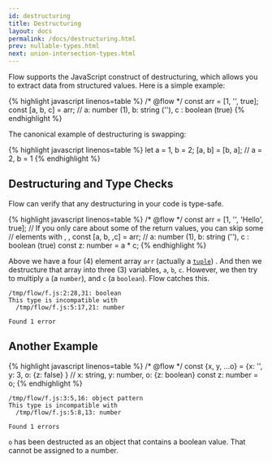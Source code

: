 ```yaml
---
id: destructuring
title: Destructuring
layout: docs
permalink: /docs/destructuring.html
prev: nullable-types.html
next: union-intersection-types.html
---
```


Flow supports the JavaScript construct of destructuring, which allows 
you to extract data from structured values. Here is a simple example:

{% highlight javascript linenos=table %}
/* @flow */
const arr = [1, '', true];
const [a, b, c] = arr;
// a: number (1), b: string (''), c : boolean (true)
{% endhighlight %}

The canonical example of destructuring is swapping:

{% highlight javascript linenos=table %}
let a = 1, b = 2;
[a, b] = [b, a];
// a = 2, b = 1
{% endhighlight %}

## Destructuring and Type Checks

Flow can verify that any destructuring in your code is type-safe.

{% highlight javascript linenos=table %}
/* @flow */
const arr = [1, '', 'Hello', true];
// If you only care about some of the return values, you can skip some
// elements with , ,
const [a, b, ,c] = arr;
// a: number (1), b: string (''), c : boolean (true)
const z: number = a * c;
{% endhighlight %} 

Above we have a four (4) element array `arr` (actually a 
[`tuple`](http://flowtype.org/docs/arrays.html#tuples))
. And then we destructure that array into three (3) variables, `a`, `b`,  `c`. 
However, we then try to multiply `a` (a `number`), and `c` (a `boolean`). Flow 
catches this.

```bbcode
/tmp/flow/f.js:2:28,31: boolean
This type is incompatible with
  /tmp/flow/f.js:5:17,21: number

Found 1 error
```

## Another Example 

{% highlight javascript linenos=table %}
/* @flow */
const {x, y, ...o} = {x: '', y: 3, o: {z: false} }
// x: string, y: number, o: {z: boolean}
const z: number = o;
{% endhighlight %}

```bbcode
/tmp/flow/f.js:3:5,16: object pattern
This type is incompatible with
  /tmp/flow/f.js:5:8,13: number

Found 1 errors
```

`o` has been destructed as an object that contains a boolean value. That 
cannot be assigned to a number.
